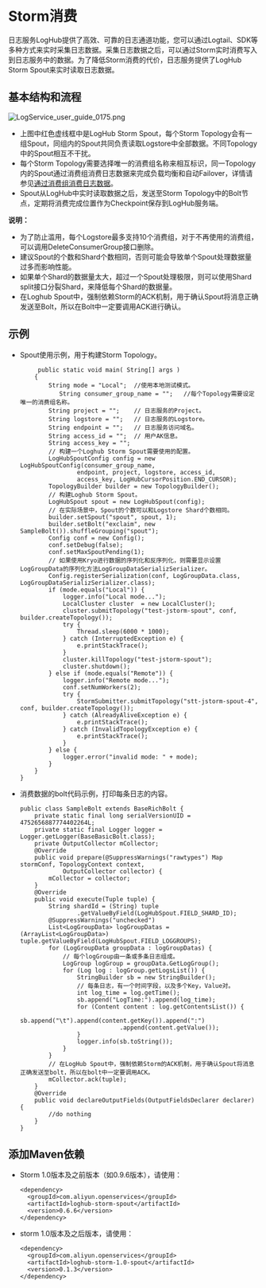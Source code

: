 # Storm消费

日志服务LogHub提供了高效、可靠的日志通道功能，您可以通过Logtail、SDK等多种方式来实时采集日志数据。采集日志数据之后，可以通过Storm实时消费写入到日志服务中的数据。为了降低Storm消费的代价，日志服务提供了LogHub Storm Spout来实时读取日志数据。

## 基本结构和流程

![LogService_user_guide_0175.png ](../images/p5809.png "基本结构和流程")

-   上图中红色虚线框中是LogHub Storm Spout，每个Storm Topology会有一组Spout，同组内的Spout共同负责读取Logstore中全部数据。不同Topology中的Spout相互不干扰。
-   每个Storm Topology需要选择唯一的消费组名称来相互标识，同一Topology内的Spout通过消费组消费日志数据来完成负载均衡和自动Failover，详情请参见[通过消费组消费日志数据](/intl.zh-CN/消费与投递/实时消费/消费组消费/通过消费组消费日志数据.md)。
-   Spout从LogHub中实时读取数据之后，发送至Storm Topology中的Bolt节点，定期将消费完成位置作为Checkpoint保存到LogHub服务端。

**说明：**

-   为了防止滥用，每个Logstore最多支持10个消费组，对于不再使用的消费组，可以调用DeleteConsumerGroup接口删除。
-   建议Spout的个数和Shard个数相同，否则可能会导致单个Spout处理数据量过多而影响性能。
-   如果单个Shard的数据量太大，超过一个Spout处理极限，则可以使用Shard split接口分裂Shard，来降低每个Shard的数据量。
-   在Loghub Spout中，强制依赖Storm的ACK机制，用于确认Spout将消息正确发送至Bolt，所以在Bolt中一定要调用ACK进行确认。

## 示例

-   Spout使用示例，用于构建Storm Topology。

    ```
         public static void main( String[] args )
        {     
            String mode = "Local";  //使用本地测试模式。
               String consumer_group_name = "";   //每个Topology需要设定唯一的消费组名称。
            String project = "";    // 日志服务的Project。 
            String logstore = "";   // 日志服务的Logstore。
            String endpoint = "";   // 日志服务访问域名。
            String access_id = "";  // 用户AK信息。
            String access_key = "";
            // 构建一个Loghub Storm Spout需要使用的配置。
            LogHubSpoutConfig config = new LogHubSpoutConfig(consumer_group_name,
                    endpoint, project, logstore, access_id,
                    access_key, LogHubCursorPosition.END_CURSOR);
            TopologyBuilder builder = new TopologyBuilder();
            // 构建Loghub Storm Spout。
            LogHubSpout spout = new LogHubSpout(config);
            // 在实际场景中，Spout的个数可以和Logstore Shard个数相同。
            builder.setSpout("spout", spout, 1);
            builder.setBolt("exclaim", new SampleBolt()).shuffleGrouping("spout");
            Config conf = new Config();
            conf.setDebug(false);
            conf.setMaxSpoutPending(1); 
            // 如果使用Kryo进行数据的序列化和反序列化，则需要显示设置LogGroupData的序列化方法LogGroupDataSerializSerializer。
            Config.registerSerialization(conf, LogGroupData.class, LogGroupDataSerializSerializer.class);
            if (mode.equals("Local")) {
                logger.info("Local mode...");
                LocalCluster cluster  = new LocalCluster();
                cluster.submitTopology("test-jstorm-spout", conf, builder.createTopology());
                try {
                    Thread.sleep(6000 * 1000);   
                } catch (InterruptedException e) {
                    e.printStackTrace();
                }  
                cluster.killTopology("test-jstorm-spout");
                cluster.shutdown();  
            } else if (mode.equals("Remote")) {
                logger.info("Remote mode...");
                conf.setNumWorkers(2);
                try {
                    StormSubmitter.submitTopology("stt-jstorm-spout-4", conf, builder.createTopology());
                } catch (AlreadyAliveException e) {
                    e.printStackTrace();
                } catch (InvalidTopologyException e) {
                    e.printStackTrace();
                }
            } else {
                logger.error("invalid mode: " + mode);
            }
        }
    }
    ```

-   消费数据的bolt代码示例，打印每条日志的内容。

    ```
    public class SampleBolt extends BaseRichBolt {
        private static final long serialVersionUID = 4752656887774402264L;
        private static final Logger logger = Logger.getLogger(BaseBasicBolt.class);
        private OutputCollector mCollector;
        @Override
        public void prepare(@SuppressWarnings("rawtypes") Map stormConf, TopologyContext context,
                OutputCollector collector) {
            mCollector = collector;
        }
        @Override
        public void execute(Tuple tuple) {
            String shardId = (String) tuple
                    .getValueByField(LogHubSpout.FIELD_SHARD_ID);
            @SuppressWarnings("unchecked")
            List<LogGroupData> logGroupDatas = (ArrayList<LogGroupData>) tuple.getValueByField(LogHubSpout.FIELD_LOGGROUPS);
            for (LogGroupData groupData : logGroupDatas) {
                // 每个logGroup由一条或多条日志组成。
                LogGroup logGroup = groupData.GetLogGroup();
                for (Log log : logGroup.getLogsList()) {
                    StringBuilder sb = new StringBuilder();
                    // 每条日志，有一个时间字段，以及多个Key，Value对。
                    int log_time = log.getTime();
                    sb.append("LogTime:").append(log_time);
                    for (Content content : log.getContentsList()) {
                        sb.append("\t").append(content.getKey()).append(":")
                                .append(content.getValue());
                    }
                    logger.info(sb.toString());
                }
            }
            // 在LogHub Spout中，强制依赖Storm的ACK机制，用于确认Spout将消息正确发送至bolt，所以在bolt中一定要调用ACK。
            mCollector.ack(tuple);
        }
        @Override
        public void declareOutputFields(OutputFieldsDeclarer declarer) {
            //do nothing
        }
    }
    ```


## 添加Maven依赖

-   Storm 1.0版本及之前版本（如0.9.6版本），请使用：

    ```
    <dependency>
      <groupId>com.aliyun.openservices</groupId>
      <artifactId>loghub-storm-spout</artifactId>
      <version>0.6.6</version>
    </dependency>
    ```

-   storm 1.0版本及之后版本，请使用：

    ```
    <dependency>
      <groupId>com.aliyun.openservices</groupId>
      <artifactId>loghub-storm-1.0-spout</artifactId>
      <version>0.1.3</version>
    </dependency>
    ```


